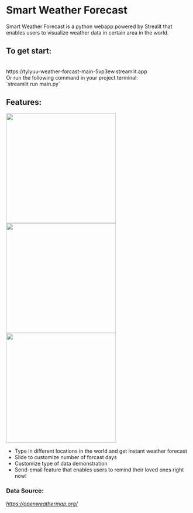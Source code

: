 # Smart Weather Forecast

Smart Weather Forecast is a python webapp powered by Strealit
that enables users to visualize weather data in certain area
in the world.

## To get start:
<br>
https://tylyuu-weather-forcast-main-5vp3ew.streamlit.app
<br>
Or run the following command in your project terminal:
<br>
`streamlit run main.py`


## Features:
<p float="left">
  <img src="https://user-images.githubusercontent.com/114101094/216727099-d0eef00f-09f2-4099-8c8f-27479e46da7d.png" width="300" />
  <img src="https://user-images.githubusercontent.com/114101094/216727208-bd173006-93d6-40b5-bb19-f554c160c88b.png" width="300" /> 
  <img src="https://user-images.githubusercontent.com/114101094/216727675-9c5ef932-bf13-41fc-989e-d69aaa72e9b5.png" width="300" />
</p>

 - Type in different locations in the world and get instant weather forecast
 - Slide to customize number of forcast days
 - Customize type of data demonstration
 - Send-email feature that enables users to remind their loved ones right now!

### Data Source:
*https://openweathermap.org/*



